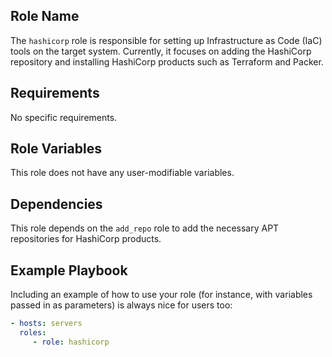 ## Role Name

The `hashicorp` role is responsible for setting up Infrastructure as Code (IaC)
tools on the target system. Currently, it focuses on adding the HashiCorp
repository and installing HashiCorp products such as Terraform and Packer.

## Requirements

No specific requirements.

## Role Variables

This role does not have any user-modifiable variables.

## Dependencies

This role depends on the `add_repo` role to add the necessary APT repositories
for HashiCorp products.

## Example Playbook

Including an example of how to use your role (for instance, with variables
passed in as parameters) is always nice for users too:

```yaml
- hosts: servers
  roles:
     - role: hashicorp
```
